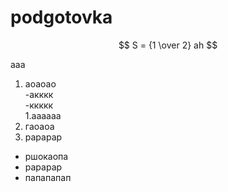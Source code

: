 # podgotovka

$$
S = {1 \over 2} ah
$$

ааа

1. аоаоао<br>
   -акккк<br>
   -ккккк<br>
       1.аааааа<br>
3. гаоаоа<br>
4. рарарар<br>

- ршокаопа<br>
- рарарар<br>
- папапапап<br>


